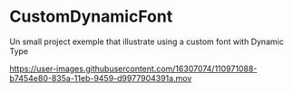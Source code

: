 


# CustomDynamicFont

Un small project exemple that illustrate using a custom font with Dynamic Type

https://user-images.githubusercontent.com/16307074/110971088-b7454e80-835a-11eb-9459-d9977904391a.mov
